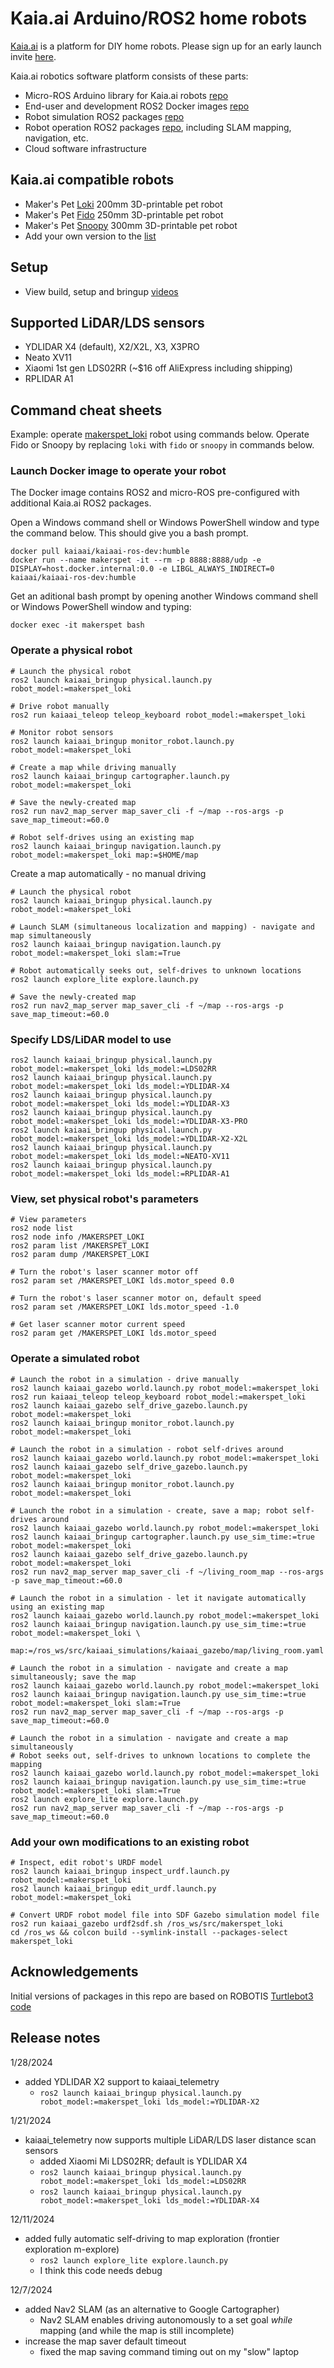 # Kaia.ai Arduino/ROS2 home robots

[Kaia.ai](https://kaia.ai) is a platform for DIY home robots. Please sign up for an early launch invite [here](https://remake.ai).

Kaia.ai robotics software platform consists of these parts:
- Micro-ROS Arduino library for Kaia.ai robots [repo](https://github.com/kaiaai/micro_ros_arduino_kaia)
- End-user and development ROS2 Docker images [repo](https://github.com/kaiaai/docker)
- Robot simulation ROS2 packages [repo](https://github.com/kaiaai/kaiaai_simulations)
- Robot operation ROS2 packages [repo](https://github.com/kaiaai/kaiaai), including SLAM mapping, navigation, etc.
- Cloud software infrastructure

## Kaia.ai compatible robots
- Maker's Pet [Loki](https://github.com/makerspet/makerspet_loki) 200mm 3D-printable pet robot
- Maker's Pet [Fido](https://github.com/makerspet/makerspet_fido) 250mm 3D-printable pet robot
- Maker's Pet [Snoopy](https://github.com/makerspet/makerspet_snoopy) 300mm 3D-printable pet robot
- Add your own version to the [list](https://github.com/topics/kaiaai-robot)

## Setup
- View build, setup and bringup [videos](https://www.youtube.com/playlist?list=PLOSXKDW70aR8SA16wTB0ou9ClKhv7micy)

## Supported LiDAR/LDS sensors
- YDLIDAR X4 (default), X2/X2L, X3, X3PRO
- Neato XV11
- Xiaomi 1st gen LDS02RR (~$16 off AliExpress including shipping)
- RPLIDAR A1

## Command cheat sheets

Example: operate [makerspet_loki](https://github.com/makerspet/makerspet_loki) robot using commands below.
Operate Fido or Snoopy by replacing `loki` with `fido` or `snoopy` in commands below.

### Launch Docker image to operate your robot

The Docker image contains ROS2 and micro-ROS pre-configured with additional Kaia.ai ROS2 packages.

Open a Windows command shell or Windows PowerShell window and type the command below. This should give you a bash prompt.
```
docker pull kaiaai/kaiaai-ros-dev:humble
docker run --name makerspet -it --rm -p 8888:8888/udp -e DISPLAY=host.docker.internal:0.0 -e LIBGL_ALWAYS_INDIRECT=0 kaiaai/kaiaai-ros-dev:humble
```

Get an aditional bash prompt by opening another Windows command shell or Windows PowerShell window and typing:
```
docker exec -it makerspet bash
```

### Operate a physical robot
```
# Launch the physical robot
ros2 launch kaiaai_bringup physical.launch.py robot_model:=makerspet_loki

# Drive robot manually
ros2 run kaiaai_teleop teleop_keyboard robot_model:=makerspet_loki

# Monitor robot sensors
ros2 launch kaiaai_bringup monitor_robot.launch.py robot_model:=makerspet_loki

# Create a map while driving manually
ros2 launch kaiaai_bringup cartographer.launch.py robot_model:=makerspet_loki

# Save the newly-created map
ros2 run nav2_map_server map_saver_cli -f ~/map --ros-args -p save_map_timeout:=60.0

# Robot self-drives using an existing map
ros2 launch kaiaai_bringup navigation.launch.py robot_model:=makerspet_loki map:=$HOME/map
```

Create a map automatically - no manual driving
```
# Launch the physical robot
ros2 launch kaiaai_bringup physical.launch.py robot_model:=makerspet_loki

# Launch SLAM (simultaneous localization and mapping) - navigate and map simultaneously
ros2 launch kaiaai_bringup navigation.launch.py robot_model:=makerspet_loki slam:=True

# Robot automatically seeks out, self-drives to unknown locations
ros2 launch explore_lite explore.launch.py

# Save the newly-created map
ros2 run nav2_map_server map_saver_cli -f ~/map --ros-args -p save_map_timeout:=60.0
```

### Specify LDS/LiDAR model to use
```
ros2 launch kaiaai_bringup physical.launch.py robot_model:=makerspet_loki lds_model:=LDS02RR
ros2 launch kaiaai_bringup physical.launch.py robot_model:=makerspet_loki lds_model:=YDLIDAR-X4
ros2 launch kaiaai_bringup physical.launch.py robot_model:=makerspet_loki lds_model:=YDLIDAR-X3
ros2 launch kaiaai_bringup physical.launch.py robot_model:=makerspet_loki lds_model:=YDLIDAR-X3-PRO
ros2 launch kaiaai_bringup physical.launch.py robot_model:=makerspet_loki lds_model:=YDLIDAR-X2-X2L
ros2 launch kaiaai_bringup physical.launch.py robot_model:=makerspet_loki lds_model:=NEATO-XV11
ros2 launch kaiaai_bringup physical.launch.py robot_model:=makerspet_loki lds_model:=RPLIDAR-A1
```

### View, set physical robot's parameters
```
# View parameters
ros2 node list
ros2 node info /MAKERSPET_LOKI
ros2 param list /MAKERSPET_LOKI
ros2 param dump /MAKERSPET_LOKI

# Turn the robot's laser scanner motor off
ros2 param set /MAKERSPET_LOKI lds.motor_speed 0.0

# Turn the robot's laser scanner motor on, default speed
ros2 param set /MAKERSPET_LOKI lds.motor_speed -1.0

# Get laser scanner motor current speed
ros2 param get /MAKERSPET_LOKI lds.motor_speed
```

### Operate a simulated robot

```
# Launch the robot in a simulation - drive manually
ros2 launch kaiaai_gazebo world.launch.py robot_model:=makerspet_loki
ros2 run kaiaai_teleop teleop_keyboard robot_model:=makerspet_loki
ros2 launch kaiaai_gazebo self_drive_gazebo.launch.py robot_model:=makerspet_loki
ros2 launch kaiaai_bringup monitor_robot.launch.py robot_model:=makerspet_loki

# Launch the robot in a simulation - robot self-drives around
ros2 launch kaiaai_gazebo world.launch.py robot_model:=makerspet_loki
ros2 launch kaiaai_gazebo self_drive_gazebo.launch.py robot_model:=makerspet_loki
ros2 launch kaiaai_bringup monitor_robot.launch.py robot_model:=makerspet_loki

# Launch the robot in a simulation - create, save a map; robot self-drives around
ros2 launch kaiaai_gazebo world.launch.py robot_model:=makerspet_loki
ros2 launch kaiaai_bringup cartographer.launch.py use_sim_time:=true robot_model:=makerspet_loki
ros2 launch kaiaai_gazebo self_drive_gazebo.launch.py robot_model:=makerspet_loki
ros2 run nav2_map_server map_saver_cli -f ~/living_room_map --ros-args -p save_map_timeout:=60.0

# Launch the robot in a simulation - let it navigate automatically using an existing map
ros2 launch kaiaai_gazebo world.launch.py robot_model:=makerspet_loki
ros2 launch kaiaai_bringup navigation.launch.py use_sim_time:=true robot_model:=makerspet_loki \
  map:=/ros_ws/src/kaiaai_simulations/kaiaai_gazebo/map/living_room.yaml

# Launch the robot in a simulation - navigate and create a map simultaneously; save the map
ros2 launch kaiaai_gazebo world.launch.py robot_model:=makerspet_loki
ros2 launch kaiaai_bringup navigation.launch.py use_sim_time:=true robot_model:=makerspet_loki slam:=True
ros2 run nav2_map_server map_saver_cli -f ~/map --ros-args -p save_map_timeout:=60.0

# Launch the robot in a simulation - navigate and create a map simultaneously
# Robot seeks out, self-drives to unknown locations to complete the mapping
ros2 launch kaiaai_gazebo world.launch.py robot_model:=makerspet_loki
ros2 launch kaiaai_bringup navigation.launch.py use_sim_time:=true robot_model:=makerspet_loki slam:=True
ros2 launch explore_lite explore.launch.py
ros2 run nav2_map_server map_saver_cli -f ~/map --ros-args -p save_map_timeout:=60.0
```

### Add your own modifications to an existing robot
```
# Inspect, edit robot's URDF model
ros2 launch kaiaai_bringup inspect_urdf.launch.py robot_model:=makerspet_loki
ros2 launch kaiaai_bringup edit_urdf.launch.py robot_model:=makerspet_loki

# Convert URDF robot model file into SDF Gazebo simulation model file
ros2 run kaiaai_gazebo urdf2sdf.sh /ros_ws/src/makerspet_loki
cd /ros_ws && colcon build --symlink-install --packages-select makerspet_loki
```

## Acknowledgements
Initial versions of packages in this repo are based on ROBOTIS
[Turtlebot3 code](https://github.com/ROBOTIS-GIT/turtlebot3)

## Release notes
1/28/2024
- added YDLIDAR X2 support to kaiaai_telemetry 
  - `ros2 launch kaiaai_bringup physical.launch.py robot_model:=makerspet_loki lds_model:=YDLIDAR-X2`

1/21/2024
- kaiaai_telemetry now supports multiple LiDAR/LDS laser distance scan sensors
  - added Xiaomi Mi LDS02RR; default is YDLIDAR X4
  - `ros2 launch kaiaai_bringup physical.launch.py robot_model:=makerspet_loki lds_model:=LDS02RR`
  - `ros2 launch kaiaai_bringup physical.launch.py robot_model:=makerspet_loki lds_model:=YDLIDAR-X4`

12/11/2024
- added fully automatic self-driving to map exploration (frontier exploration m-explore)
  - `ros2 launch explore_lite explore.launch.py`
  - I think this code needs debug

12/7/2024
- added Nav2 SLAM (as an alternative to Google Cartographer)
  - Nav2 SLAM enables driving autonomously to a set goal *while* mapping (and while the map is still incomplete)
- increase the map saver default timeout
  - fixed the map saving command timing out on my "slow" laptop
